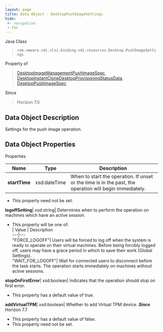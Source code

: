 ```yaml
---
layout: page
title: Data Object - DesktopPushImageSettings
hide:
 #- navigation
 - toc
---
```






Java Class  
> `com.vmware.vdi.vlsi.binding.vdi.resources.Desktop.PushImageSettings`

Property of  
> [DesktopImageManagementPushImageSpec](vdi.resources.Desktop.ImageManagementPushImageSpec.md#field_detail), [DesktopInstantCloneDesktopProvisioningStatusData](vdi.resources.Desktop.InstantCloneProvisioningStatusData.md#field_detail), [DesktopPushImageSpec](vdi.resources.Desktop.PushImageSpec.md#field_detail)

Since  
> Horizon 7.0


## Data Object Description 

Settings for the push image operation. 

## Data Object Properties

Properties

Name |  Type |  Description   
---|---|---  
**startTime**|  xsd:dateTime|  When to start the operation. If unset or the time is in the past, the operation will begin immediately.   


 * This property need not be set.

  
**logoffSetting**|  xsd:string|  Determines when to perform the operation on machines which have an active session.   


  * This property will be one of:  
|  Value |  Description   
---|---  
"FORCE_LOGOFF"| Users will be forced to log off when the system is ready to operate on their virtual machines. Before being forcibly logged off, users may have a grace period in which to save their work (Global Settings).  
"WAIT_FOR_LOGOFF"| Wait for connected users to disconnect before the task starts. The operation starts immediately on machines without active sessions.  

  
**stopOnFirstError**|  xsd:boolean|  Indicates that the operation should stop on first error.   


  * This property has a default value of true.

  
**addVirtualTPM**|  xsd:boolean|  Whether to add Virtual TPM device.  **_Since_** Horizon 7.7  


  * This property has a default value of false.
 * This property need not be set.

  
  

  
